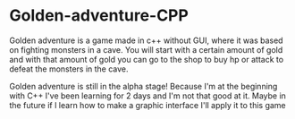 # Golden-adventure-CPP
Golden adventure is a game made in c++ without GUI, where it was based on fighting monsters in a cave. You will start with a certain amount of gold and with that amount of gold you can go to the shop to buy hp or attack to defeat the monsters in the cave.


Golden adventure is still in the alpha stage! Because I'm at the beginning with C++ I've been learning for 2 days and I'm not that good at it. Maybe in the future if I learn how to make a graphic interface I'll apply it to this game
